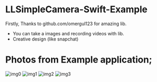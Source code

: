# LLSimpleCamera-Swift-Example

Firstly, Thanks to github.com/omergul123 for amazing lib.

- You can take a images and recording videos with lib.
- Creative design (like snapchat)

# Photos from Example application;

![img0](https://raw.githubusercontent.com/strawb3rryx7/LLSimpleCamera-Swift-Example/master/images/img0.jpg)
![img1](https://raw.githubusercontent.com/strawb3rryx7/LLSimpleCamera-Swift-Example/master/images/img1.jpg)
![img2](https://raw.githubusercontent.com/strawb3rryx7/LLSimpleCamera-Swift-Example/master/images/img2.jpg)
![img3](https://raw.githubusercontent.com/strawb3rryx7/LLSimpleCamera-Swift-Example/master/images/img3.jpg)
